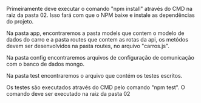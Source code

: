 Primeiramente deve executar o comando "npm install" através do CMD na raiz da pasta 02. Isso fará com que o NPM baixe e instale as dependências do projeto.

Na pasta app, encontraremos a pasta models que contem o modelo de dados do carro e a pasta routes que contem as rotas da api, os metódos devem ser desenvolvidos na pasta routes, no arquivo "carros.js".

Na pasta config encontraremos arquivos de configuração de comunicação com o banco de dados mongo.

Na pasta test encontraremos o arquivo que contém os testes escritos.

Os testes são executados através do CMD pelo comando "npm test". O comando deve ser executado na raiz da pasta 02